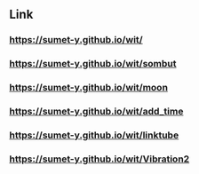 ## Link
### https://sumet-y.github.io/wit/ 
### https://sumet-y.github.io/wit/sombut
### https://sumet-y.github.io/wit/moon
### https://sumet-y.github.io/wit/add_time
### https://sumet-y.github.io/wit/linktube
### https://sumet-y.github.io/wit/Vibration2
